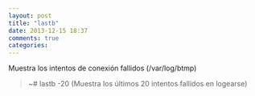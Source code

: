 ```yaml
---
layout: post
title: "lastb"
date: 2013-12-15 18:37
comments: true
categories: 
---
```

Muestra los intentos de conexión fallidos (/var/log/btmp)

>~# lastb   -20 (Muestra los últimos 20 intentos fallidos en logearse)

